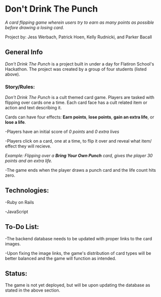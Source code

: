 # Don't Drink The Punch
_A card flipping game wherein users try to earn as many points as possible before drawing a losing card._

Project by: Jess Werbach, Patrick Hoen, Kelly Rudnicki, and Parker Bacall

## General Info
_Don't Drink The Punch_ is a project built in under a day for Flatiron School's Hackathon. The project was created by a group of four
students (listed above).

### Story/Rules:
_Don't Drink The Punch_ is a cult themed card game. Players are tasked with flipping over cards one a time. Each card face has a cult related item or action and text describing it. 

Cards can have four effects: **Earn points**, **lose points**, **gain an extra life**, or **lose a life**.

-Players have an initial score of _0 points_ and _0 extra lives_

-Players click on a card, one at a time, to flip it over and reveal what item/ effect they will recieve.

  _Example: Flipping over a **Bring Your Own Punch** card, gives the player 30 points and an extra life._
  
-The game ends when the player draws a punch card and the life count hits zero.

## Technologies:
-Ruby on Rails 

-JavaScript

## To-Do List:
-The backend database needs to be updated with proper links to the card images.

-Upon fixing the image links, the game's distribution of card types will be better balanced and the game will function as intended.

## Status:
The game is not yet deployed, but will be upon updating the database as stated in the above section.  



